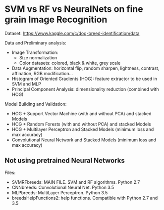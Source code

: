 # SVM vs RF vs NeuralNets on fine grain Image Recognition

Dataset: https://www.kaggle.com/c/dog-breed-identification/data 

Data and Preliminary analysis:
  - Image Transformation:
    - Size normalization
    - Color datasets: colored, black & white, grey scale
   - Data Augmentation: horizontal flip, random sharpen, lightness, contrast, affination, RGB modification...
   - Histogram of Oriented Gradients (HOG): feature extractor to be used in SVM and MLP
   - Principal Component Analysis: dimensionality reduction (combined with HOG)
   
Model Building and Validation:
  - HOG + Support Vector Machine (with and without PCA) and stacked Models
  - HOG + Random Forests (with and without PCA) and stacked Models
  - HOG + Multilayer Perceptron and Stacked Models (minimum loss and max accuracy)
  - Convolutional Neural Network and Stacked Models (minimum loss and max accuracy)
    
Not using pretrained Neural Networks
-------------------------------------------------------------------------------------------

Files:
  - SVMRFbreeds: MAIN FILE. SVM and RF algorithms. Python 2.7
  - CNNbreeds: Convolutional Neural Net. Python 3.5
  - MLPbreeds: MultiLayer Perceptron. Python 3.5
  - breedsHelpFunctions2: help functions. Compatible with Python 2.7 and 3.5
